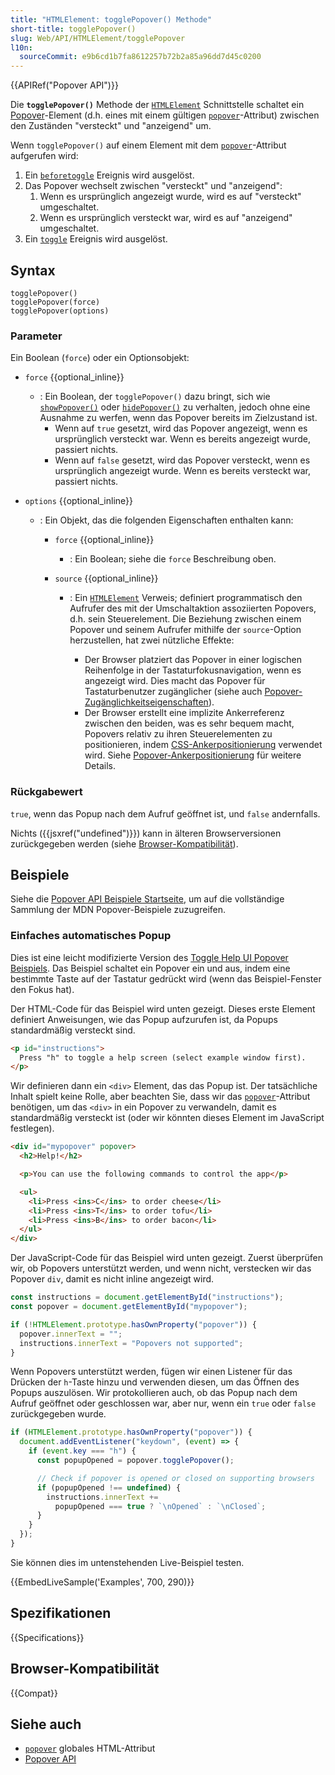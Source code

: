 ```yaml
---
title: "HTMLElement: togglePopover() Methode"
short-title: togglePopover()
slug: Web/API/HTMLElement/togglePopover
l10n:
  sourceCommit: e9b6cd1b7fa8612257b72b2a85a96dd7d45c0200
---
```


{{APIRef("Popover API")}}

Die **`togglePopover()`** Methode der [`HTMLElement`](/de/docs/Web/API/HTMLElement) Schnittstelle schaltet ein [Popover](/de/docs/Web/API/Popover_API)-Element (d.h. eines mit einem gültigen [`popover`](/de/docs/Web/HTML/Reference/Global_attributes/popover)-Attribut) zwischen den Zuständen "versteckt" und "anzeigend" um.

Wenn `togglePopover()` auf einem Element mit dem [`popover`](/de/docs/Web/HTML/Reference/Global_attributes/popover)-Attribut aufgerufen wird:

1. Ein [`beforetoggle`](/de/docs/Web/API/HTMLElement/beforetoggle_event) Ereignis wird ausgelöst.
2. Das Popover wechselt zwischen "versteckt" und "anzeigend":
   1. Wenn es ursprünglich angezeigt wurde, wird es auf "versteckt" umgeschaltet.
   2. Wenn es ursprünglich versteckt war, wird es auf "anzeigend" umgeschaltet.
3. Ein [`toggle`](/de/docs/Web/API/HTMLElement/toggle_event) Ereignis wird ausgelöst.

## Syntax

```js-nolint
togglePopover()
togglePopover(force)
togglePopover(options)
```

### Parameter

Ein Boolean (`force`) oder ein Optionsobjekt:

- `force` {{optional_inline}}
  - : Ein Boolean, der `togglePopover()` dazu bringt, sich wie [`showPopover()`](/de/docs/Web/API/HTMLElement/showPopover) oder [`hidePopover()`](/de/docs/Web/API/HTMLElement/hidePopover) zu verhalten, jedoch ohne eine Ausnahme zu werfen, wenn das Popover bereits im Zielzustand ist.
    - Wenn auf `true` gesetzt, wird das Popover angezeigt, wenn es ursprünglich versteckt war. Wenn es bereits angezeigt wurde, passiert nichts.
    - Wenn auf `false` gesetzt, wird das Popover versteckt, wenn es ursprünglich angezeigt wurde. Wenn es bereits versteckt war, passiert nichts.
- `options` {{optional_inline}}

  - : Ein Objekt, das die folgenden Eigenschaften enthalten kann:

    - `force` {{optional_inline}}
      - : Ein Boolean; siehe die `force` Beschreibung oben.
    - `source` {{optional_inline}}

      - : Ein [`HTMLElement`](/de/docs/Web/API/HTMLElement) Verweis; definiert programmatisch den Aufrufer des mit der Umschaltaktion assoziierten Popovers, d.h. sein Steuerelement. Die Beziehung zwischen einem Popover und seinem Aufrufer mithilfe der `source`-Option herzustellen, hat zwei nützliche Effekte:

        - Der Browser platziert das Popover in einer logischen Reihenfolge in der Tastaturfokusnavigation, wenn es angezeigt wird. Dies macht das Popover für Tastaturbenutzer zugänglicher (siehe auch [Popover-Zugänglichkeitseigenschaften](/de/docs/Web/API/Popover_API/Using#popover_accessibility_features)).
        - Der Browser erstellt eine implizite Ankerreferenz zwischen den beiden, was es sehr bequem macht, Popovers relativ zu ihren Steuerelementen zu positionieren, indem [CSS-Ankerpositionierung](/de/docs/Web/CSS/CSS_anchor_positioning) verwendet wird. Siehe [Popover-Ankerpositionierung](/de/docs/Web/API/Popover_API/Using#popover_anchor_positioning) für weitere Details.

### Rückgabewert

`true`, wenn das Popup nach dem Aufruf geöffnet ist, und `false` andernfalls.

Nichts ({{jsxref("undefined")}}) kann in älteren Browserversionen zurückgegeben werden (siehe [Browser-Kompatibilität](#browser-kompatibilität)).

## Beispiele

Siehe die [Popover API Beispiele Startseite](https://mdn.github.io/dom-examples/popover-api/), um auf die vollständige Sammlung der MDN Popover-Beispiele zuzugreifen.

### Einfaches automatisches Popup

Dies ist eine leicht modifizierte Version des [Toggle Help UI Popover Beispiels](https://mdn.github.io/dom-examples/popover-api/toggle-help-ui/).
Das Beispiel schaltet ein Popover ein und aus, indem eine bestimmte Taste auf der Tastatur gedrückt wird (wenn das Beispiel-Fenster den Fokus hat).

Der HTML-Code für das Beispiel wird unten gezeigt.
Dieses erste Element definiert Anweisungen, wie das Popup aufzurufen ist, da Popups standardmäßig versteckt sind.

```html
<p id="instructions">
  Press "h" to toggle a help screen (select example window first).
</p>
```

Wir definieren dann ein `<div>` Element, das das Popup ist.
Der tatsächliche Inhalt spielt keine Rolle, aber beachten Sie, dass wir das [`popover`](/de/docs/Web/HTML/Reference/Global_attributes/popover)-Attribut benötigen, um das `<div>` in ein Popover zu verwandeln, damit es standardmäßig versteckt ist (oder wir könnten dieses Element im JavaScript festlegen).

```html
<div id="mypopover" popover>
  <h2>Help!</h2>

  <p>You can use the following commands to control the app</p>

  <ul>
    <li>Press <ins>C</ins> to order cheese</li>
    <li>Press <ins>T</ins> to order tofu</li>
    <li>Press <ins>B</ins> to order bacon</li>
  </ul>
</div>
```

Der JavaScript-Code für das Beispiel wird unten gezeigt.
Zuerst überprüfen wir, ob Popovers unterstützt werden, und wenn nicht, verstecken wir das Popover `div`, damit es nicht inline angezeigt wird.

```js
const instructions = document.getElementById("instructions");
const popover = document.getElementById("mypopover");

if (!HTMLElement.prototype.hasOwnProperty("popover")) {
  popover.innerText = "";
  instructions.innerText = "Popovers not supported";
}
```

Wenn Popovers unterstützt werden, fügen wir einen Listener für das Drücken der `h`-Taste hinzu und verwenden diesen, um das Öffnen des Popups auszulösen.
Wir protokollieren auch, ob das Popup nach dem Aufruf geöffnet oder geschlossen war, aber nur, wenn ein `true` oder `false` zurückgegeben wurde.

```js
if (HTMLElement.prototype.hasOwnProperty("popover")) {
  document.addEventListener("keydown", (event) => {
    if (event.key === "h") {
      const popupOpened = popover.togglePopover();

      // Check if popover is opened or closed on supporting browsers
      if (popupOpened !== undefined) {
        instructions.innerText +=
          popupOpened === true ? `\nOpened` : `\nClosed`;
      }
    }
  });
}
```

Sie können dies im untenstehenden Live-Beispiel testen.

{{EmbedLiveSample('Examples', 700, 290)}}

## Spezifikationen

{{Specifications}}

## Browser-Kompatibilität

{{Compat}}

## Siehe auch

- [`popover`](/de/docs/Web/HTML/Reference/Global_attributes/popover) globales HTML-Attribut
- [Popover API](/de/docs/Web/API/Popover_API)
